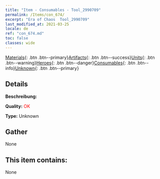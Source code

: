 ```yaml
---
title: "Item - Consumables - Tool_2990709"
permalink: /Items/con_674/
excerpt: "Era of Chaos  Tool_2990709"
last_modified_at: 2021-03-25
locale: de
ref: "con_674.md"
toc: false
classes: wide
---
```

 [Materials](/de/Items/){: .btn .btn--primary}[Artifacts](/de/Items/Artifacts/){: .btn .btn--success}[Units](/de/Items/Units/){: .btn .btn--warning}[Heroes](/de/Items/Heroes/){: .btn .btn--danger}[Consumables](/de/Items/Consumables/){: .btn .btn--info}[Unknown](/de/Items/Unknown/){: .btn .btn--primary}

## Details
 **Beschreibung:** 

 **Quality:** <span style="color: #FF0000">OK</span>

 **Type:** Unknown

## Gather

  None

## This item contains:

  None

